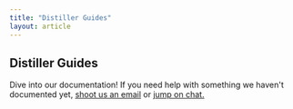 ```yaml
---
title: "Distiller Guides"
layout: article
---
```


## Distiller Guides

Dive into our documentation! If you need help with something we haven't documented yet, <a href="mailto:help@distiller.io">shoot us an email</a> or <a href="http://www.distiller.io/chat">jump on chat.</a>

